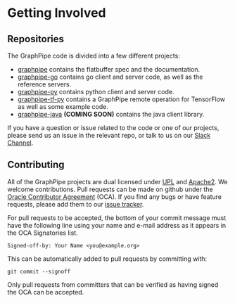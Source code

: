 # Getting Involved

## Repositories

The GraphPipe code is divided into a few different projects:

 * [graphpipe](https://github.com/oracle/graphpipe) contains the flatbuffer
   spec and the documentation.
 * [graphpipe-go](https://github.com/oracle/graphpipe-go) contains go client
   and server code, as well as the reference servers.
 * [graphpipe-py](https://github.com/oracle/graphpipe-py) contains python
   client and server code.
 * [graphpipe-tf-py](https://github.com/oracle/graphpipe-tf-py) contains a
   GraphPipe remote operation for TensorFlow as well as some example code.
 * [graphpipe-java](https://github.com/oracle/graphpipe-java) __(COMING SOON)__
   contains the java client library.

If you have a question or issue related to the code or one of our projects,
please send us an issue in the relevant repo, or talk to us on our [Slack
Channel](https://join.slack.com/t/graphpipe/shared_invite/enQtNDE4MTUyODk2NzQzLTUwODlkZDRiYTI4NmE1OTA5NzRmNjk5MGZiY2M0ZDRiYzNiMTQ0ZmIxODYzZjY2NzRmNzM4NTI0OGVlZGYzZTA).

## Contributing

All of the GraphPipe projects are dual licensed under [UPL] and [Apache2]. We
welcome contributions. Pull requests can be made on github under the [Oracle
Contributor Agreement] (OCA). If you find any bugs or have feature requests,
please add them to our [issue
tracker](https://github.com/oracle/graphpipe/issues).

[UPL]: https://opensource.org/licenses/UPL
[Apache2]: https://www.apache.org/licenses/LICENSE-2.0
[Oracle Contributor Agreement]: https://www.oracle.com/technetwork/community/oca-486395.html

For pull requests to be accepted, the bottom of your commit message must have
the following line using your name and e-mail address as it appears in the OCA
Signatories list.

    Signed-off-by: Your Name <you@example.org>

This can be automatically added to pull requests by committing with:

    git commit --signoff

Only pull requests from committers that can be verified as having signed the
OCA can be accepted.
